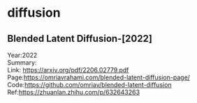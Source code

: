 # diffusion 

## Blended Latent Diffusion-[2022]
 Year:2022   
Summary:  
Link: https://arxiv.org/pdf/2206.02779.pdf  
Page:https://omriavrahami.com/blended-latent-diffusion-page/  
Code:https://github.com/omriav/blended-latent-diffusion  
Ref:https://zhuanlan.zhihu.com/p/632643263
